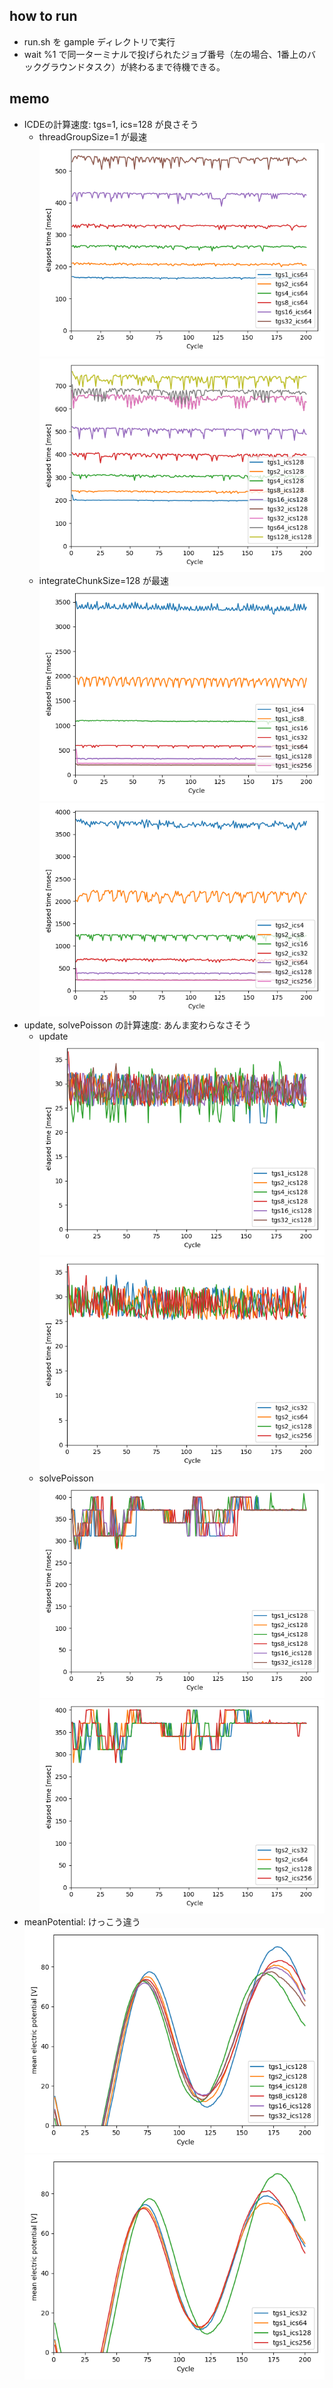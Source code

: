 ## how to run
- run.sh を gample ディレクトリで実行
- wait %1 で同一ターミナルで投げられたジョブ番号（左の場合、1番上のバックグラウンドタスク）が終わるまで待機できる。
## memo
- ICDEの計算速度: tgs=1, ics=128 が良さそう
    - threadGroupSize=1 が最速
    ![comp_ics64](https://github.com/tnaoki0630/gample/blob/master/result/checkMetalParam/comp_ics64.png)
    ![comp_ics128](https://github.com/tnaoki0630/gample/blob/master/result/checkMetalParam/comp_ics128.png)
    - integrateChunkSize=128 が最速
    ![comp_tgs1](https://github.com/tnaoki0630/gample/blob/master/result/checkMetalParam/comp_tgs1.png)
    ![comp_tgs2](https://github.com/tnaoki0630/gample/blob/master/result/checkMetalParam/comp_tgs2.png)
- update, solvePoisson の計算速度: あんま変わらなさそう
    - update
    ![update_ics128](https://github.com/tnaoki0630/gample/blob/master/result/checkMetalParam/update_ics128.png)
    ![update_tgs2](https://github.com/tnaoki0630/gample/blob/master/result/checkMetalParam/update_tgs2.png)
    - solvePoisson
    ![solvePoisson_ics128](https://github.com/tnaoki0630/gample/blob/master/result/checkMetalParam/solvePoisson_ics128.png)
    ![solvePoisson_tgs2](https://github.com/tnaoki0630/gample/blob/master/result/checkMetalParam/solvePoisson_tgs2.png)
- meanPotential: けっこう違う
    ![meanPotential_ics128](https://github.com/tnaoki0630/gample/blob/master/result/checkMetalParam/meanPotential_ics128.png)
    ![meanPotential_tgs1](https://github.com/tnaoki0630/gample/blob/master/result/checkMetalParam/meanPotential_tgs1.png)
    